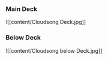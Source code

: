 

### Main Deck
![[content/Cloudsong Deck.jpg]]

### Below Deck
![[content/Cloudsong below Deck.jpg]]
